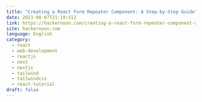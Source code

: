 ```yaml
---
title: "Creating a React Form Repeater Component: A Step-by-Step Guide"
date: 2023-08-07T21:19:51Z
link: https://hackernoon.com/creating-a-react-form-repeater-component-a-step-by-step-guide?source=rss&utm_medium=RSS&utm_source=news.12bit.vn
site: hackernoon.com
language: English
category:
  - react
  - web-development
  - reactjs
  - next
  - nextjs
  - tailwind
  - tailwindcss
  - react-tutorial
draft: false
---
```

